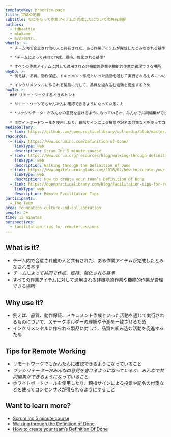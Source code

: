 ```yaml
---
templateKey: practice-page
title: 完成の定義
subtitle: なにをもって作業アイテムが完成したについての共有理解
authors:
  - tdbeattie
  - mtakane
  - mvmaestri
whatIs: >-
  * チーム内で合意され他の人と共有された、ある作業アイテムが完成したとみなされる基準

  * *チームによって共同で作成、維持、強化される基準*

  * すべての作業アイテムに対して適用される非機能的作業や機能的作業が管理できる場所
whyDo: >-
  * 例えば、品質、動作保証、ドキュメント作成といった活動を通じて実行されるものについて、ステークホルダーの理解や予測を一致させるため

  * インクリメンタルに作られる製品に対して、品質を組み込む活動を促進するため
howTo: >-
  ### リモートワークするときのヒント

  * リモートワークでもかんたんに確認できるようになっていること

  * *ファシリテーターがみんなの意見を書けるようになっているか、みんなで共同編集ができるようになっていること*

  * ホワイトボードツールを使用したり、親指サインによる投票や記名の付箋などを使ってコンセンサスが得られるようにすること
mediaGallery:
  - link: https://github.com/openpracticelibrary/opl-media/blob/master/images/DoD.JPG?raw=true
resources:
  - link: https://www.scruminc.com/definition-of-done/
    linkType: web
    description: Scrum Inc 5 minute course
  - link: https://www.scrum.org/resources/blog/walking-through-definition-done
    linkType: web
    description: Walking through the Definition of Done
  - link: https://www.agilelearninglabs.com/2018/02/how-to-create-your-teams-definition-of-done/
    linkType: web
    description: How to create your team’s Definition Of Done
  - link: https://openpracticelibrary.com/blog/facilitation-tips-for-remote-sessions/
    linkType: web
    description: Remote Facilitation Tips
participants:
  - The Team
area: foundation-culture-and-collaboration
people: 2+
time: 15 minutes
perspectives:
  - facilitation-tips-for-remote-sessions
---
```

## What is it?

* チーム内で合意され他の人と共有された、ある作業アイテムが完成したとみなされる基準
* *チームによって共同で作成、維持、強化される基準*
* すべての作業アイテムに対して適用される非機能的作業や機能的作業が管理できる場所

## Why use it?

* 例えば、品質、動作保証、ドキュメント作成といった活動を通じて実行されるものについて、ステークホルダーの理解や予測を一致させるため
* インクリメンタルに作られる製品に対して、品質を組み込む活動を促進するため

## Tips for Remote Working

* リモートワークでもかんたんに確認できるようになっていること
* *ファシリテーターがみんなの意見を書けるようになっているか、みんなで共同編集ができるようになっていること*
* ホワイトボードツールを使用したり、親指サインによる投票や記名の付箋などを使ってコンセンサスが得られるようにすること

## Want to learn more?

* [Scrum Inc 5 minute course](https://www.scruminc.com/definition-of-done/)
* [Walking through the Definition of Done](https://www.scrum.org/resources/blog/walking-through-definition-done)
* [How to create your team’s Definition Of Done](https://www.agilelearninglabs.com/2018/02/how-to-create-your-teams-definition-of-done/)
